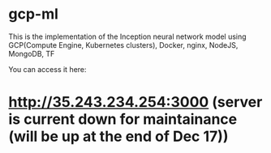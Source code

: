 # gcp-ml
This is the implementation of the Inception neural network model using GCP(Compute Engine, Kubernetes clusters), Docker, nginx, NodeJS, MongoDB, TF


You can access it here:

# http://35.243.234.254:3000 (server is current down for maintainance (will be up at the end of Dec 17))
